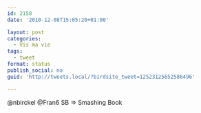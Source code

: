 ```yaml
---
id: 2158
date: '2010-12-08T15:05:20+01:00'

layout: post
categories:
  - Vis ma vie
tags:
  - tweet
format: status
publish_social: no
guid: 'http://tweets.local/?birdsite_tweet=12523125652586496'

---
```


@nbirckel @Fran6 SB =&gt; Smashing Book